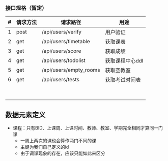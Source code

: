 ### 接口规格（暂定）

| #    | 请求方法 | 请求路径               | 用途            |
| ---- | -------- | ---------------------- | --------------- |
| 1    | post     | /api/users/verify      | 用户验证        |
| 2    | get      | /api/users/timetable   | 获取课表        |
| 3    | get      | /api/users/score       | 获取成绩        |
| 4    | get      | /api/users/todolist    | 获取课程中心ddl |
| 5    | get      | /api/users/empty_rooms | 获取空教室      |
| 6    | get      | /api/users/tests       | 获取考试时间表  |
|      |          |                        |                 |
|      |          |                        |                 |
|      |          |                        |                 |
|      |          |                        |                 |
|      |          |                        |                 |
|      |          |                        |                 |
|      |          |                        |                 |
|      |          |                        |                 |

## 数据元素定义

- 课程：只有BID、上课周、上课时间、教师、教室、学期完全相同才算同一门课
    - 一周上两次的课也会算作两门不同的课
    - 主键为我们自己定义的id
    - 由于调课现象的存在，应该只能如此来区分